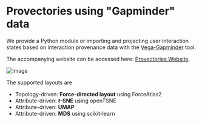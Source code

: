 Provectories using "Gapminder" data
==============================

We provide a Python module or importing and projecting user interaction states based on interaction provenance data with the [Vega-Gapminder](https://vega-gapminder.caleydoapp.org/#clue_graph=vega4) tool.

The accompanying website can be accessed here: [Provectories Website](https://provectories.caleydoapp.org/).

![image](https://user-images.githubusercontent.com/22545084/125073017-acf25180-e0bb-11eb-9424-418d49ac6eb8.png)


The supported layouts are
* Topology-driven: **Force-directed layout** using ForceAtlas2
* Attribute-driven: ***t*-SNE** using openTSNE
* Attribute-driven: **UMAP** 
* Attribute-driven: **MDS** using scikit-learn
